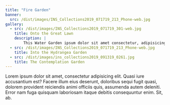 ```yaml
---
title: "Fire Garden"
banner:
  src: /dist/images/INS_Collections2019_071719_213_Phone-web.jpg
gallery:
  - src: /dist/images/INS_Collections2019_071719_301-web.jpg
    title: Onto the Great Lawn
    description: | 
        This Water Garden ipsum dolor sit amet consectetur, adipisicing elit.
  - src: /dist/images/INS_Collections2019_071719_213_Phone-web.jpg
    title: Into the Hydrangea Garden
  - src: /dist/images/ins_collections2019_091319_0261.jpg
    title: The Contemplation Garden
---
```


Lorem ipsum dolor sit amet, consectetur adipisicing elit. Quasi iure accusantium est? Facere illum eius deserunt, doloribus sequi fugit quasi, dolorem provident reiciendis animi officiis quis, assumenda autem deleniti. Error nam fuga quisquam laboriosam itaque debitis consequuntur enim. Sit, ab.